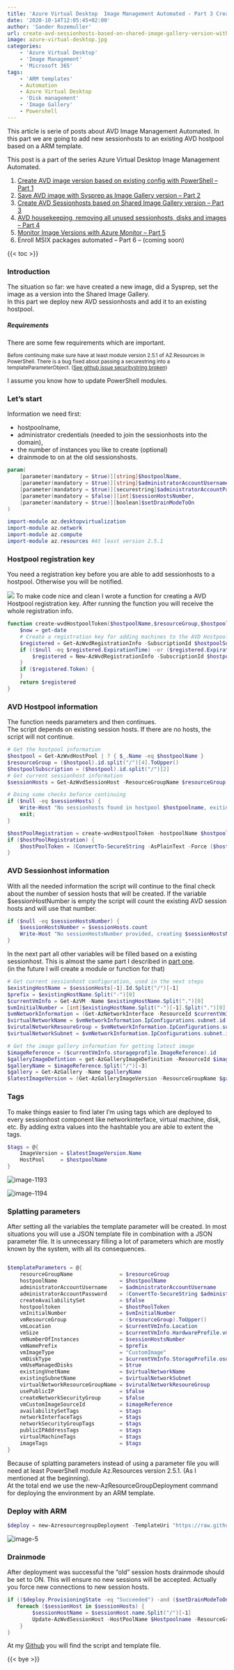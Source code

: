```yaml
---
title: 'Azure Virtual Desktop  Image Management Automated - Part 3 Create AVD sessionhosts on image version with ARM'
date: '2020-10-14T12:05:45+02:00'
author: 'Sander Rozemuller'
url: create-avd-sessionhosts-based-on-shared-image-gallery-version-with-arm
image: azure-virtual-desktop.jpg
categories:
    - 'Azure Virtual Desktop'
    - 'Image Management'
    - 'Microsoft 365'
tags:
    - 'ARM templates'
    - Automation
    - Azure Virtual Desktop
    - 'Disk management'
    - 'Image Gallery'
    - Powershell
---
```


This article is serie of posts about AVD Image Management Automated. In this part we are going to add new sessionhosts to an existing AVD hostpool based on a ARM template.

This post is a part of the series Azure Virtual Desktop Image Management Automated.

1. [Create AVD image version based on existing config with PowerShell – Part 1](https://www.rozemuller.com/create-avd-image-version-based-on-existing-config-with-powershell/)
2. [Save AVD image with Sysprep as Image Gallery version – Part 2](https://www.rozemuller.com/save-avd-image-with-sysprep-as-image-gallery-version/)
3. [Create AVD Sessionhosts based on Shared Image Gallery version – Part 3](https://www.rozemuller.com/azure-virtual-desktop-image-management-automated-part-3-create-avd-sessionhosts-based-on-shared-image-gallery-version-with-arm/)
4. [AVD housekeeping, removing all unused sessionhosts, disks and images – Part 4 ](https://www.rozemuller.com/azure-virtual-desktop-image-management-automated-part-4-avd-clean-up-unused-resources/)
5. [Monitor Image Versions with Azure Monitor – Part 5](https://www.rozemuller.com/azure-virtual-desktop-image-management-automated-part-5-monitor-image-versions-with-azure-monitor/)
6. Enroll MSIX packages automated – Part 6 – (coming soon)

{{< toc >}}

### Introduction

The situation so far: we have created a new image, did a Sysprep, set the image as a version into the Shared Image Gallery.  
In this part we deploy new AVD sessionhosts and add it to an existing hostpool.

##### Requirements

There are some few requirements which are important.

<span class="has-inline-color has-vivid-red-color"><sup>Before continuing make sure have at least module version 2.5.1 of AZ.Resources in PowerShell. There is a bug fixed about passing a securestring into a templateParameterObject. ([See github issue securitystring broken](https://github.com/Azure/azure-powershell/issues/12792#issuecomment-706294242))</sup></span>

I assume you know how to update PowerShell modules.

### Let’s start

Information we need first:

- hostpoolname,
- administrator credentials (needed to join the sessionhosts into the domain),
- the number of instances you like to create (optional)
- drainmode to on at the old sessionshosts.

```powershell
param(
    [parameter(mandatory = $true)][string]$hostpoolName,
    [parameter(mandatory = $true)][string]$administratorAccountUsername,
    [parameter(mandatory = $true)][securestring]$administratorAccountPassword,
    [parameter(mandatory = $false)][int]$sessionHostsNumber,
    [parameter(mandatory = $true)][boolean]$setDrainModeToOn
)

import-module az.desktopvirtualization
import-module az.network
import-module az.compute
import-module az.resources #At least version 2.5.1
```

### Hostpool registration key

You need a registration key before you are able to add sessionhosts to a hostpool. Otherwise you will be notified.

![](image-3.png)
To make code nice and clean I wrote a function for creating a AVD Hostpool registration key. After running the function you will receive the whole registration info.

```powershell
function create-wvdHostpoolToken($hostpoolName,$resourceGroup,$hostpoolSubscription) {
    $now = get-date
    # Create a registration key for adding machines to the AVD Hostpool
    $registered = Get-AzWvdRegistrationInfo -SubscriptionId $hostpoolSubscription -ResourceGroupName $resourceGroup -HostPoolName $hostpoolName
    if (($null -eq $registered.ExpirationTime) -or ($registered.ExpirationTime -le ($now))) {
        $registered = New-AzWvdRegistrationInfo -SubscriptionId $hostpoolSubscription -ResourceGroupName $resourceGroup -HostPoolName $hostpool.Name -ExpirationTime $now.AddHours(4)
    }
    if ($registered.Token) {
    }
    return $registered
}
```

### AVD Hostpool information

The function needs parameters and then continues.   
The script depends on existing session hosts. If there are no hosts, the script will not continue.

```powershell
# Get the hostpool information
$hostpool = Get-AzWvdHostPool | ? { $_.Name -eq $hostpoolName }
$resourceGroup = ($hostpool).id.split("/")[4].ToUpper()
$hostpoolSubscription = ($hostpool).id.split("/")[2]
# Get current sessionhost information
$sessionHosts = Get-AzWvdSessionHost -ResourceGroupName $resourceGroup -HostPoolName $hostpool.name

# Doing some checks beforce continuing
if ($null -eq $sessionHosts) {
    Write-Host "No sessionhosts found in hostpool $hostpoolname, exiting script"
    exit;
}

$hostPoolRegistration = create-wvdHostpoolToken -hostpoolName $hostpoolName -resourceGroup $resourceGroup -hostpoolSubscription $hostpoolSubscription
if ($hostPoolRegistration) {
    $hostPoolToken = (ConvertTo-SecureString -AsPlainText -Force ($hostPoolRegistration).Token)
}

```

### AVD Sessionhost information

With all the needed information the script will continue to the final check about the number of session hosts that will be created. If the variable $sessionHostNumber is empty the script will count the existing AVD session hosts and will use that number.

```powershell
if ($null -eq $sessionHostsNumber) {
    $sessionHostsNumber = $sessionHosts.count
    Write-Host "No sessionHostsNumber provided, creating $sessionHostsNumber hosts"
}
```

In the next part all other variables will be filled based on a existing sessionhost. This is almost the same part I described in [part ](https://www.rozemuller.com/create-avd-image-version-based-on-existing-config-with-powershell/)[one](https://www.rozemuller.com/create-avd-image-version-based-on-existing-config-with-powershell/).   
(in the future I will create a module or function for that)

```powershell
# Get current sessionhost configuration, used in the next steps
$existingHostName = $sessionHosts[-1].Id.Split("/")[-1]
$prefix = $existingHostName.Split("-")[0]
$currentVmInfo = Get-AzVM -Name $existingHostName.Split(".")[0]
$vmInitialNumber = [int]$existingHostName.Split("-")[-1].Split(".")[0] + 1
$vmNetworkInformation = (Get-AzNetworkInterface -ResourceId $currentVmInfo.NetworkProfile.NetworkInterfaces.id)
$virtualNetworkName = $vmNetworkInformation.IpConfigurations.subnet.id.split("/")[-3]
$virutalNetworkResoureGroup = $vmNetworkInformation.IpConfigurations.subnet.id.split("/")[4]
$virtualNetworkSubnet = $vmNetworkInformation.IpConfigurations.subnet.id.split("/")[-1]

# Get the image gallery information for getting latest image
$imageReference = ($currentVmInfo.storageprofile.ImageReference).id
$galleryImageDefintion = get-AzGalleryImageDefinition -ResourceId $imageReference
$galleryName = $imageReference.Split("/")[-3]
$gallery = Get-AzGallery -Name $galleryName
$latestImageVersion = (Get-AzGalleryImageVersion -ResourceGroupName $gallery.ResourceGroupName -GalleryName $gallery.Name -GalleryImageDefinitionName $galleryImageDefintion.Name)[-1]
```

### Tags

To make things easier to find later I’m using tags which are deployed to every sessionhost component like networkinterface, virtual machine, disk, etc. By adding extra values into the hashtable you are able to extent the tags.

```powershell
$tags = @{
    ImageVersion = $latestImageVersion.Name
    HostPool     = $hostpoolName
}
```

![image-1193](image-1193.png)

![image-1194](image-1194.png)
### Splatting parameters

After setting all the variables the template parameter will be created. In most situations you will use a JSON template file in combination with a JSON parameter file. It is unnecessary filling a lot of parameters which are mostly known by the system, with all its consequences.

```powershell

$templateParameters = @{
    resourceGroupName               = $resourceGroup
    hostpoolName                    = $hostpoolName
    administratorAccountUsername    = $administratorAccountUsername
    administratorAccountPassword    = (ConvertTo-SecureString $administratorAccountPassword -AsPlainText -Force)
    createAvailabilitySet           = $false
    hostpooltoken                   = $hostPoolToken
    vmInitialNumber                 = $vmInitialNumber
    vmResourceGroup                 = ($resourceGroup).ToUpper()
    vmLocation                      = $currentVmInfo.Location
    vmSize                          = $currentVmInfo.HardwareProfile.vmsize
    vmNumberOfInstances             = $sessionHostsNumber
    vmNamePrefix                    = $prefix
    vmImageType                     = "CustomImage"
    vmDiskType                      = $currentVmInfo.StorageProfile.osdisk.ManagedDisk.StorageAccountType
    vmUseManagedDisks               = $true
    existingVnetName                = $virtualNetworkName
    existingSubnetName              = $virtualNetworkSubnet
    virtualNetworkResourceGroupName = $virutalNetworkResoureGroup
    usePublicIP                     = $false
    createNetworkSecurityGroup      = $false
    vmCustomImageSourceId           = $imageReference
    availabilitySetTags             = $tags
    networkInterfaceTags            = $tags
    networkSecurityGroupTags        = $tags
    publicIPAddressTags             = $tags
    virtualMachineTags              = $tags
    imageTags                       = $tags
}
```

Because of splatting parameters instead of using a parameter file you will need at least PowerShell module Az.Resources version 2.5.1. (As I mentioned at the beginning).   
At the total end we use the new-AzResourceGroupDeployment command for deploying the environment by an ARM template.

### Deploy with ARM

```powershell
$deploy = new-AzresourcegroupDeployment -TemplateUri "https://raw.githubusercontent.com/srozemuller/Windows-Virtual-Desktop/master/Image%20Management/deploy-sessionhost-template.json" @templateParameters -Name "deploy-version-$($latestImageVersion.Name)"
```

![image-5](image-5.png)
### Drainmode

After deployment was successful the “old” session hosts drainmode should be set to ON. This will ensure no new sessions will be accepted. Actually you force new connections to new session hosts.

```powershell
if (($deploy.ProvisioningState -eq "Succeeded") -and ($setDrainModeToOn)) {
   foreach ($sessionHost in $sessionHosts) {
        $sessionHostName = $sessionHost.name.Split("/")[-1]
        Update-AzWvdSessionHost -HostPoolName $Hostpoolname -ResourceGroupName $ResourceGroup -Name $sessionHostName -AllowNewSession:$false
    }
}
```

At my [Github](https://github.com/srozemuller/Windows-Virtual-Desktop/tree/master/Image%20Management) you will find the script and template file.

{{< bye >}}